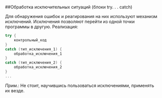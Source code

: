 ##Обработка исключительных ситуаций (блоки try. . . catch)

Для обнаружения ошибок и реагирования на них используют механизм исключений. Исключения позволяют перейти из одной точки программы в другую. Реализация:
```cpp
try {
	контрольный_код
}
catch (тип_исключения_1) {
	обработка_исключения_1
}
catch (тип_исключения_2) {
	обработка_исключения_2
}
...
```
*Прим.*: Не стоит, научившись пользоваться исключениями, применять их везде.